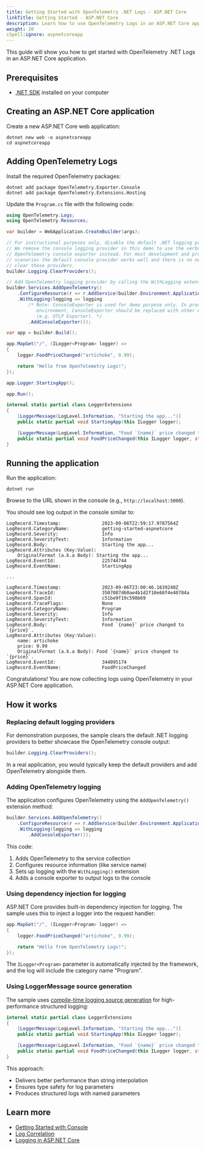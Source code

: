 ```yaml
---
title: Getting Started with OpenTelemetry .NET Logs - ASP.NET Core
linkTitle: Getting Started - ASP.NET Core
description: Learn how to use OpenTelemetry Logs in an ASP.NET Core application
weight: 20
cSpell:ignore: aspnetcoreapp
---
```


This guide will show you how to get started with OpenTelemetry .NET Logs in an
ASP.NET Core application.

## Prerequisites

- [.NET SDK](https://dotnet.microsoft.com/download) installed on your computer

## Creating an ASP.NET Core application

Create a new ASP.NET Core web application:

```shell
dotnet new web -o aspnetcoreapp
cd aspnetcoreapp
```

## Adding OpenTelemetry Logs

Install the required OpenTelemetry packages:

```shell
dotnet add package OpenTelemetry.Exporter.Console
dotnet add package OpenTelemetry.Extensions.Hosting
```

Update the `Program.cs` file with the following code:

```csharp
using OpenTelemetry.Logs;
using OpenTelemetry.Resources;

var builder = WebApplication.CreateBuilder(args);

// For instructional purposes only, disable the default .NET logging providers.
// We remove the console logging provider in this demo to use the verbose
// OpenTelemetry console exporter instead. For most development and production
// scenarios the default console provider works well and there is no need to
// clear these providers.
builder.Logging.ClearProviders();

// Add OpenTelemetry logging provider by calling the WithLogging extension.
builder.Services.AddOpenTelemetry()
    .ConfigureResource(r => r.AddService(builder.Environment.ApplicationName))
    .WithLogging(logging => logging
        /* Note: ConsoleExporter is used for demo purpose only. In production
           environment, ConsoleExporter should be replaced with other exporters
           (e.g. OTLP Exporter). */
        .AddConsoleExporter());

var app = builder.Build();

app.MapGet("/", (ILogger<Program> logger) =>
{
    logger.FoodPriceChanged("artichoke", 9.99);

    return "Hello from OpenTelemetry Logs!";
});

app.Logger.StartingApp();

app.Run();

internal static partial class LoggerExtensions
{
    [LoggerMessage(LogLevel.Information, "Starting the app...")]
    public static partial void StartingApp(this ILogger logger);

    [LoggerMessage(LogLevel.Information, "Food `{name}` price changed to `{price}`.")]
    public static partial void FoodPriceChanged(this ILogger logger, string name, double price);
}
```

## Running the application

Run the application:

```shell
dotnet run
```

Browse to the URL shown in the console (e.g., `http://localhost:5000`).

You should see log output in the console similar to:

```text
LogRecord.Timestamp:               2023-09-06T22:59:17.9787564Z
LogRecord.CategoryName:            getting-started-aspnetcore
LogRecord.Severity:                Info
LogRecord.SeverityText:            Information
LogRecord.Body:                    Starting the app...
LogRecord.Attributes (Key:Value):
    OriginalFormat (a.k.a Body): Starting the app...
LogRecord.EventId:                 225744744
LogRecord.EventName:               StartingApp

...

LogRecord.Timestamp:               2023-09-06T23:00:46.1639248Z
LogRecord.TraceId:                 3507087d60ae4b1d2f10e68f4e40784a
LogRecord.SpanId:                  c51be9f19c598b69
LogRecord.TraceFlags:              None
LogRecord.CategoryName:            Program
LogRecord.Severity:                Info
LogRecord.SeverityText:            Information
LogRecord.Body:                    Food `{name}` price changed to `{price}`.
LogRecord.Attributes (Key:Value):
    name: artichoke
    price: 9.99
    OriginalFormat (a.k.a Body): Food `{name}` price changed to `{price}`.
LogRecord.EventId:                 344095174
LogRecord.EventName:               FoodPriceChanged
```

Congratulations! You are now collecting logs using OpenTelemetry in your ASP.NET
Core application.

## How it works

### Replacing default logging providers

For demonstration purposes, the sample clears the default .NET logging providers
to better showcase the OpenTelemetry console output:

```csharp
builder.Logging.ClearProviders();
```

In a real application, you would typically keep the default providers and add
OpenTelemetry alongside them.

### Adding OpenTelemetry logging

The application configures OpenTelemetry using the `AddOpenTelemetry()`
extension method:

```csharp
builder.Services.AddOpenTelemetry()
    .ConfigureResource(r => r.AddService(builder.Environment.ApplicationName))
    .WithLogging(logging => logging
        .AddConsoleExporter());
```

This code:

1. Adds OpenTelemetry to the service collection
2. Configures resource information (like service name)
3. Sets up logging with the `WithLogging()` extension
4. Adds a console exporter to output logs to the console

### Using dependency injection for logging

ASP.NET Core provides built-in dependency injection for logging. The sample uses
this to inject a logger into the request handler:

```csharp
app.MapGet("/", (ILogger<Program> logger) =>
{
    logger.FoodPriceChanged("artichoke", 9.99);

    return "Hello from OpenTelemetry Logs!";
});
```

The `ILogger<Program>` parameter is automatically injected by the framework, and
the log will include the category name "Program".

### Using LoggerMessage source generation

The sample uses
[compile-time logging source generation](https://docs.microsoft.com/dotnet/core/extensions/logger-message-generator)
for high-performance structured logging:

```csharp
internal static partial class LoggerExtensions
{
    [LoggerMessage(LogLevel.Information, "Starting the app...")]
    public static partial void StartingApp(this ILogger logger);

    [LoggerMessage(LogLevel.Information, "Food `{name}` price changed to `{price}`.")]
    public static partial void FoodPriceChanged(this ILogger logger, string name, double price);
}
```

This approach:

- Delivers better performance than string interpolation
- Ensures type safety for log parameters
- Produces structured logs with named parameters

## Learn more

- [Getting Started with Console](/docs/languages/dotnet/logs/getting-started-console/)
- [Log Correlation](/docs/languages/dotnet/logs/correlation/)
- [Logging in ASP.NET Core](https://learn.microsoft.com/aspnet/core/fundamentals/logging/)
